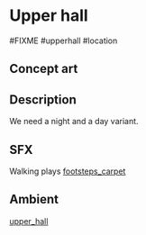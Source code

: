 # Upper hall

#FIXME #upperhall #location 

## Concept art

## Description

We need a night and a day variant.

## SFX

Walking plays [footsteps_carpet](../sfx/footsteps_carpet.md)

## Ambient

 [upper_hall](../ambients/upper_hall.md)